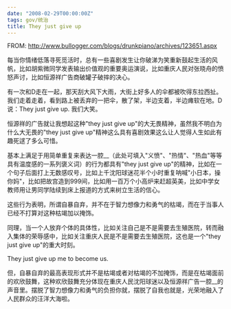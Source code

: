 ```yaml
---
date: "2008-02-29T00:00:00Z"
tags: gov/统治
title: They just give up
---
```

FROM: http://www.bullogger.com/blogs/drunkpiano/archives/123651.aspx

每当你情绪低落寻死觅活时，总有一些喜剧发生让你破涕为笑重新鼓起生活的风帆，比如胡紫微同学发表输出价值观的重要奥运演说，比如重庆人民对张晓舟的愤怒声讨，比如恒源祥广告商破罐子破摔的决心。 

有一次和D走在一起，那天刮大风下大雨，大街上好多人的伞都被吹得东拉西扯。我们走着走着，看到路上被丢弃的一把伞，散了架，半边支着，半边瘫软在地。D说：They just give up. 我们大笑。

恒源祥的广告就让我想起这种"they just give up"的大无畏精神，虽然我不明白为什么大无畏的"they just give up"精神这么具有喜剧效果这么让人觉得人生如此有趣死逑了多么可惜。

基本上满足于用简单重复来表达一腔__（此处可填入"义愤"、"热情"、"热血"等等具有温度感的一系列褒义词）的行为都具有"they just give up"的精神，比如在一个句子后面打上无数感叹号，比如上千沈阳球迷花半个小时重复呐喊"小日本，操你妈"，比如把故宫造到999间，比如用一百万个小高炉来赶超英美，比如中学女教师用让男同学陆续到床上报道的方式来树立生活的信心。

这些行为表明，所谓自暴自弃，并不在于智力想像力和勇气的枯竭，而在于当事人已经不打算对这种枯竭加以掩饰。

同理，当一个人放弃个体的具体性，比如关注自己是不是需要去生殖医院，转而融入集体的荣辱感中，比如关注重庆人民是不是需要去生殖医院，这也是一个"they just give up"的重大时刻。

They just give up me to become us.

但，自暴自弃的最高表现形式并不是枯竭或者对枯竭的不加掩饰，而是在枯竭面前的欢欣鼓舞，这种欢欣鼓舞充分体现在重庆人民沈阳球迷以及恒源祥广告一腔__的声音里。摆脱了智力想像力和勇气的负担你就，摆脱了自我也就是，光荣地融入了人民群众的汪洋大海啦。
 

